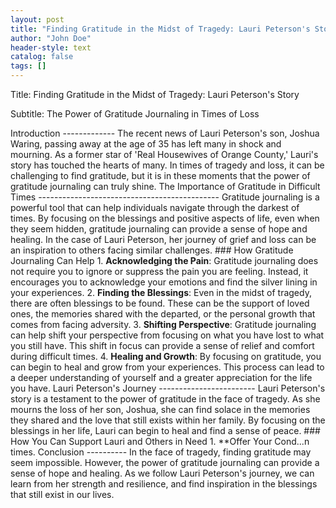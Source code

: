 ```yaml
---
layout: post
title: "Finding Gratitude in the Midst of Tragedy: Lauri Peterson's Story"
author: "John Doe"
header-style: text
catalog: false
tags: []
---
```


Title: Finding Gratitude in the Midst of Tragedy: Lauri Peterson's Story

Subtitle: The Power of Gratitude Journaling in Times of Loss

Introduction ------------- The recent news of Lauri Peterson's son, Joshua Waring, passing away at the age of 35 has left many in shock and mourning. As a former star of 'Real Housewives of Orange County,' Lauri's story has touched the hearts of many. In times of tragedy and loss, it can be challenging to find gratitude, but it is in these moments that the power of gratitude journaling can truly shine. The Importance of Gratitude in Difficult Times --------------------------------------------- Gratitude journaling is a powerful tool that can help individuals navigate through the darkest of times. By focusing on the blessings and positive aspects of life, even when they seem hidden, gratitude journaling can provide a sense of hope and healing. In the case of Lauri Peterson, her journey of grief and loss can be an inspiration to others facing similar challenges. ### How Gratitude Journaling Can Help 1. **Acknowledging the Pain**: Gratitude journaling does not require you to ignore or suppress the pain you are feeling. Instead, it encourages you to acknowledge your emotions and find the silver lining in your experiences. 2. **Finding the Blessings**: Even in the midst of tragedy, there are often blessings to be found. These can be the support of loved ones, the memories shared with the departed, or the personal growth that comes from facing adversity.
3. **Shifting Perspective**: Gratitude journaling can help shift your perspective from focusing on what you have lost to what you still have. This shift in focus can provide a sense of relief and comfort during difficult times. 4. **Healing and Growth**: By focusing on gratitude, you can begin to heal and grow from your experiences. This process can lead to a deeper understanding of yourself and a greater appreciation for the life you have. Lauri Peterson's Journey ------------------------ Lauri Peterson's story is a testament to the power of gratitude in the face of tragedy. As she mourns the loss of her son, Joshua, she can find solace in the memories they shared and the love that still exists within her family. By focusing on the blessings in her life, Lauri can begin to heal and find a sense of peace. ### How You Can Support Lauri and Others in Need 1. **Offer Your Cond...n times. Conclusion ---------- In the face of tragedy, finding gratitude may seem impossible. However, the power of gratitude journaling can provide a sense of hope and healing. As we follow Lauri Peterson's journey, we can learn from her strength and resilience, and find inspiration in the blessings that still exist in our lives.